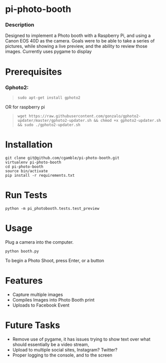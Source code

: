 # pi-photo-booth

### Description
Designed to implement a Photo booth with a Raspberry Pi, and using a Canon EOS 40D as the camera.
Goals were to be able to take a series of pictures, while showing a live preview, and the ability to review those images.
Currently uses pygame to display


# Prerequisites

### Gphoto2:

> `sudo apt-get install gphoto2`

OR for raspberry pi

>`wget https://raw.githubusercontent.com/gonzalo/gphoto2-updater/master/gphoto2-updater.sh && chmod +x gphoto2-updater.sh && sudo ./gphoto2-updater.sh`


# Installation

```
git clone git@github.com/cgamble/pi-photo-booth.git
virtualenv pi-photo-booth
cd pi-photo-booth
source bin/activate
pip install -r requirements.txt
```

# Run Tests

```
python -m pi_photobooth.tests.test_preview
```

# Usage

Plug a camera into the computer.

`python booth.py`

To begin a Photo Shoot, press Enter, or a button

# Features

* Capture multiple images
* Compiles Images into Photo Booth print
* Uploads to Facebook Event

# Future Tasks

* Remove use of pygame, it has issues trying to show text over what should essentially be a video stream,
* Upload to multiple social sites, Instagram? Twitter?
* Proper logging to the console, and to the screen